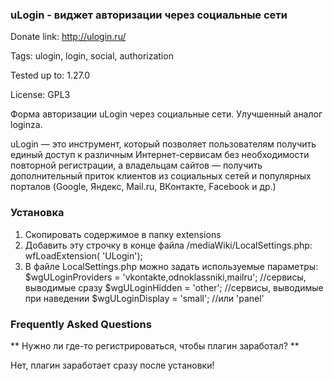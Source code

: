 ### uLogin - виджет авторизации через социальные сети ###

Donate link: http://ulogin.ru/

Tags: ulogin, login, social, authorization

Tested up to: 1.27.0

License: GPL3

Форма авторизации uLogin через социальные сети. Улучшенный аналог loginza.

uLogin — это инструмент, который позволяет пользователям получить единый доступ к различным Интернет-сервисам без необходимости повторной регистрации,
а владельцам сайтов — получить дополнительный приток клиентов из социальных сетей и популярных порталов (Google, Яндекс, Mail.ru, ВКонтакте, Facebook и др.)

### Установка ###
1. Скопировать содержимое в папку extensions
2. Добавить эту строчку в конце файла /mediaWiki/LocalSettings.php:
  wfLoadExtension( 'ULogin');
3. В файле LocalSettings.php можно задать используемые параметры:
  $wgULoginProviders = 'vkontakte,odnoklassniki,mailru'; //сервисы, выводимые сразу
  $wgULoginHidden = 'other'; //сервисы, выводимые при наведении
  $wgULoginDisplay = 'small'; //или 'panel'

### Frequently Asked Questions ###

** Нужно ли где-то регистрироваться, чтобы плагин заработал? **

Нет, плагин заработает сразу после установки!
